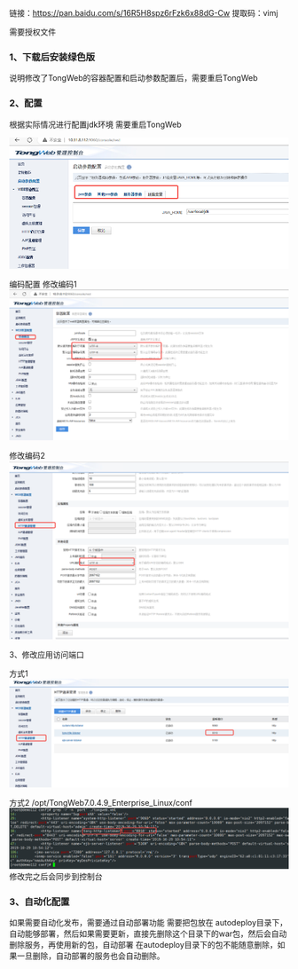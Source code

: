 链接：https://pan.baidu.com/s/16R5H8spz6rFzk6x88dG-Cw 
提取码：vimj

需要授权文件

### 1、下载后安装绿色版


说明修改了TongWeb的容器配置和启动参数配置后，需要重启TongWeb
### 2、配置

根据实际情况进行配置jdk环境
需要重启TongWeb

![](images/m_15315f7aed06f9d3c12838e44b3333af_r.png)



编码配置
修改编码1
![](images/m_97cb4d01656d7046d8e15339055420c9_r.png)

修改编码2
![](images/m_7bf652219da0a9ed50838c7a1b7ede46_r.png)


3、修改应用访问端口

方式1
![](images/m_773a2e7776070d89f4a3961ff9464aa7_r.png)

方式2 
/opt/TongWeb7.0.4.9_Enterprise_Linux/conf
![](images/m_9d415ec8a20da79a4ee2be05606fecc3_r.png)
修改完之后会同步到控制台


### 3、自动化配置

如果需要自动化发布，需要通过自动部署功能
需要把包放在 autodeploy目录下，自动能够部署，然后如果需要更新，直接先删除这个目录下的war包，然后会自动删除服务，再使用新的包，自动部署
在autodeploy目录下的包不能随意删除，如果一旦删除，自动部署的服务也会自动删除。